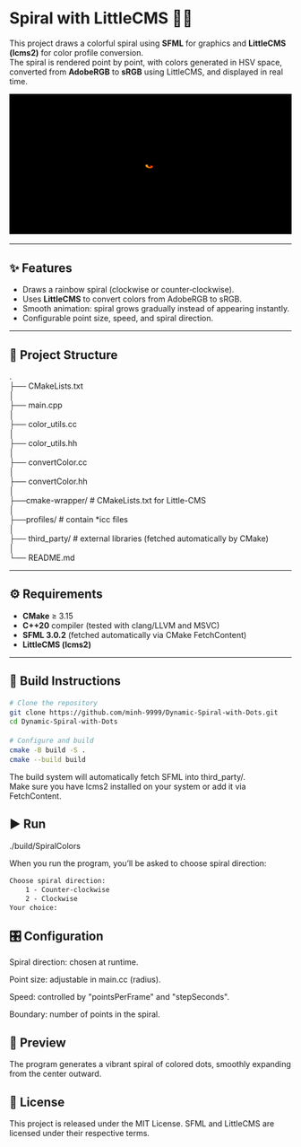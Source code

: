 # Spiral with LittleCMS 🎨🌀

This project draws a colorful spiral using **SFML** for graphics and **LittleCMS (lcms2)** for color profile conversion.  
The spiral is rendered point by point, with colors generated in HSV space, converted from **AdobeRGB** to **sRGB** using LittleCMS, and displayed in real time.

![Animation](https://raw.githubusercontent.com/minh-9999/Dynamic-Spiral-with-Dots/refs/heads/main/result/Animation.gif)

---

## ✨ Features
- Draws a rainbow spiral (clockwise or counter‑clockwise).
- Uses **LittleCMS** to convert colors from AdobeRGB to sRGB.
- Smooth animation: spiral grows gradually instead of appearing instantly.
- Configurable point size, speed, and spiral direction.

---

## 📂 Project Structure
.   
├── CMakeLists.txt   
│  
├── main.cpp    
│  
├── color_utils.cc   
│  
├── color_utils.hh  
│  
├── convertColor.cc  
│  
├── convertColor.hh  
│  
├──cmake-wrapper/   # CMakeLists.txt for Little-CMS   
│  
├──profiles/    # contain *icc files  
│   
├── third_party/    # external libraries (fetched automatically by CMake)   
│  
└── README.md  


---

## ⚙️ Requirements
- **CMake** ≥ 3.15
- **C++20** compiler (tested with clang/LLVM and MSVC)
- **SFML 3.0.2** (fetched automatically via CMake FetchContent)
- **LittleCMS (lcms2)**

---

## 🔧 Build Instructions

```bash
# Clone the repository
git clone https://github.com/minh-9999/Dynamic-Spiral-with-Dots.git
cd Dynamic-Spiral-with-Dots

# Configure and build
cmake -B build -S .
cmake --build build
```
The build system will automatically fetch SFML into third_party/.  
Make sure you have lcms2 installed on your system or add it via FetchContent.


## ▶️ Run
./build/SpiralColors 

When you run the program, you’ll be asked to choose spiral direction:

```
Choose spiral direction:  
    1 - Counter‑clockwise  
    2 - Clockwise  
Your choice:  
```

## 🎛 Configuration
Spiral direction: chosen at runtime.

Point size: adjustable in main.cc (radius).

Speed: controlled by "pointsPerFrame" and "stepSeconds".

Boundary: number of points in the spiral.

## 📸 Preview
The program generates a vibrant spiral of colored dots, smoothly expanding from the center outward.  

## 📜 License
This project is released under the MIT License. SFML and LittleCMS are licensed under their respective terms.


